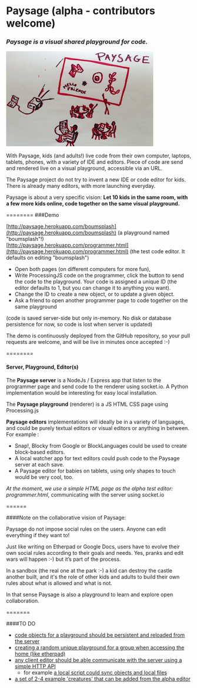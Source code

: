 Paysage (alpha - contributors welcome)
=======
### ***Paysage*** *is a visual shared playground for code.* 

![image](paysage-mood-sketch.jpg)

With Paysage, kids (and adults!) live code from their own computer, laptops, tablets, phones, with a variety of IDE and editors. 
Piece of code are send and rendered live on a visual playground, accessible via an URL.

The Paysage project do not try to invent a new IDE or code editor for kids. There is already many editors, with more launching everyday.

Paysage is about a very specific vision: 
**Let 10 kids in the same room, with a few more kids online, code together on the same visual playground.**

========
###Demo

[http://paysage.herokuapp.com/boumsplash](http://paysage.herokuapp.com/boumsplash) (a playground named "boumsplash"!)  
[http://paysage.herokuapp.com/programmer.html](http://paysage.herokuapp.com/programmer.html) (the test code editor. It defaults on editing "boumsplash") 

- Open both pages (on different computers for more fun), 
- Write ProcessingJS code on the programmer, click the button to send the code to the playground. Your code is assigned a unique ID (the editor defaults to 1, but you can change it to anything you want).
- Change the ID to create a new object, or to update a given object.
- Ask a friend to open another programmer page to code together on the same playground 

(code is saved server-side but only in-memory. No disk or database persistence for now, so code is lost when server is updated)

The demo is continuously deployed from the GitHub repository, so your pull requests are welcome, and will be live in minutes once accepted :-)

========
#### Server, Playground, Editor(s)
The **Paysage server** is a NodeJs / Express app that listen to the programmer page and send code to the renderer using socket.io.
A Python implementation would be interesting for easy local installation. 

The **Paysage playground** (renderer) is a JS HTML CSS page using Processing.js

**Paysage editors** implementations will ideally be in a variety of languages, and could be purely textual editors or visual editors or anything in between. For example :
 - Snap!, Blocky from Google or BlockLanguages could be used to create block-based editors.  
 - A local watcher app for text editors could push code to the Paysage server at each save. 
 - A Paysage editor for babies on tablets, using only shapes to touch would be very cool, too. 
 
*At the moment, we use a simple HTML page as the alpha test editor: programmer.html*, communicating with the server using socket.io 

======

####Note on the collaborative vision of Paysage:

Paysage do not impose social rules on the users. Anyone can edit everything if they want to! 

Just like writing on Etherpad or Google Docs, users have to evolve their own social rules according to their goals and needs. Yes, pranks and edit wars will happen :-) but it’s part of the process. 

In a sandbox (the real one at the park :-) a kid can destroy the castle another built, and it's the role of other kids and adults to build their own rules about what is allowed and what is not.

In that sense Paysage is also a playground to learn and explore open collaboration.

=======

####TO DO

- [code objects for a playground should be persistent and reloaded from the server](https://github.com/jonathanperret/paysage/issues/5)
- [creating a random unique playground for a group when accessing the home (like etherpad)](https://github.com/jonathanperret/paysage/issues/3)
- [any client editor should be able communicate with the server using a simple HTTP API](https://github.com/jonathanperret/paysage/issues/7)
  - for example [a local script could sync objects and local files](https://github.com/jonathanperret/paysage/issues/14) 
- [a set of 2-4 example 'creatures' that can be added from the alpha editor](https://github.com/jonathanperret/paysage/issues/12)
